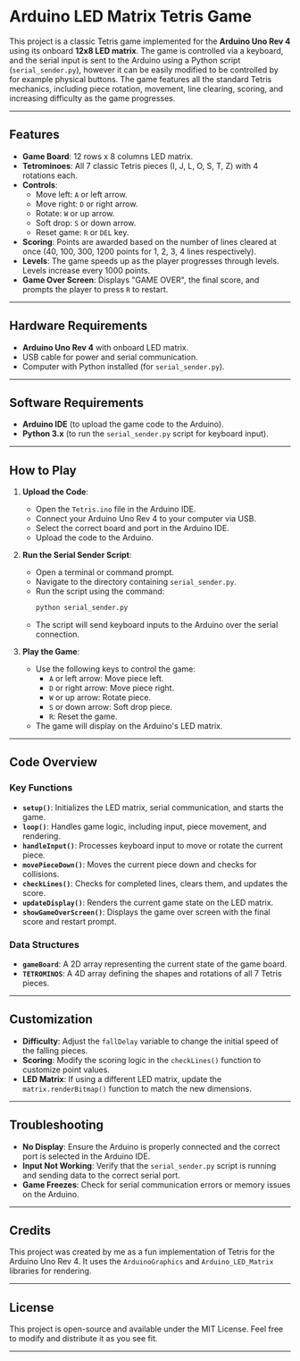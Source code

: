 # Arduino LED Matrix Tetris Game

This project is a classic Tetris game implemented for the **Arduino Uno Rev 4** using its onboard **12x8 LED matrix**. The game is controlled via a keyboard, and the serial input is sent to the Arduino using a Python script (`serial_sender.py`), however it can be easily modified to be controlled by for example physical buttons. The game features all the standard Tetris mechanics, including piece rotation, movement, line clearing, scoring, and increasing difficulty as the game progresses.

---

## Features

- **Game Board**: 12 rows x 8 columns LED matrix.
- **Tetrominoes**: All 7 classic Tetris pieces (I, J, L, O, S, T, Z) with 4 rotations each.
- **Controls**:
  - Move left: `A` or left arrow.
  - Move right: `D` or right arrow.
  - Rotate: `W` or up arrow.
  - Soft drop: `S` or down arrow.
  - Reset game: `R` or `DEL` key.
- **Scoring**: Points are awarded based on the number of lines cleared at once (40, 100, 300, 1200 points for 1, 2, 3, 4 lines respectively).
- **Levels**: The game speeds up as the player progresses through levels. Levels increase every 1000 points.
- **Game Over Screen**: Displays "GAME OVER", the final score, and prompts the player to press `R` to restart.

---

## Hardware Requirements

- **Arduino Uno Rev 4** with onboard LED matrix.
- USB cable for power and serial communication.
- Computer with Python installed (for `serial_sender.py`).

---

## Software Requirements

- **Arduino IDE** (to upload the game code to the Arduino).
- **Python 3.x** (to run the `serial_sender.py` script for keyboard input).

---

## How to Play

1. **Upload the Code**:
   - Open the `Tetris.ino` file in the Arduino IDE.
   - Connect your Arduino Uno Rev 4 to your computer via USB.
   - Select the correct board and port in the Arduino IDE.
   - Upload the code to the Arduino.

2. **Run the Serial Sender Script**:
   - Open a terminal or command prompt.
   - Navigate to the directory containing `serial_sender.py`.
   - Run the script using the command:
     ```bash
     python serial_sender.py
     ```
   - The script will send keyboard inputs to the Arduino over the serial connection.

3. **Play the Game**:
   - Use the following keys to control the game:
     - `A` or left arrow: Move piece left.
     - `D` or right arrow: Move piece right.
     - `W` or up arrow: Rotate piece.
     - `S` or down arrow: Soft drop piece.
     - `R`: Reset the game.
   - The game will display on the Arduino's LED matrix.

---

## Code Overview

### Key Functions

- **`setup()`**: Initializes the LED matrix, serial communication, and starts the game.
- **`loop()`**: Handles game logic, including input, piece movement, and rendering.
- **`handleInput()`**: Processes keyboard input to move or rotate the current piece.
- **`movePieceDown()`**: Moves the current piece down and checks for collisions.
- **`checkLines()`**: Checks for completed lines, clears them, and updates the score.
- **`updateDisplay()`**: Renders the current game state on the LED matrix.
- **`showGameOverScreen()`**: Displays the game over screen with the final score and restart prompt.

### Data Structures

- **`gameBoard`**: A 2D array representing the current state of the game board.
- **`TETROMINOS`**: A 4D array defining the shapes and rotations of all 7 Tetris pieces.

---

## Customization

- **Difficulty**: Adjust the `fallDelay` variable to change the initial speed of the falling pieces.
- **Scoring**: Modify the scoring logic in the `checkLines()` function to customize point values.
- **LED Matrix**: If using a different LED matrix, update the `matrix.renderBitmap()` function to match the new dimensions.

---

## Troubleshooting

- **No Display**: Ensure the Arduino is properly connected and the correct port is selected in the Arduino IDE.
- **Input Not Working**: Verify that the `serial_sender.py` script is running and sending data to the correct serial port.
- **Game Freezes**: Check for serial communication errors or memory issues on the Arduino.

---

## Credits

This project was created by me as a fun implementation of Tetris for the Arduino Uno Rev 4. It uses the `ArduinoGraphics` and `Arduino_LED_Matrix` libraries for rendering.

---

## License

This project is open-source and available under the MIT License. Feel free to modify and distribute it as you see fit.

---